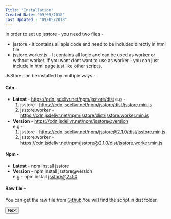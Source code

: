 ```yaml
---
Title: "Installation"
Created Date: "09/05/2018"
Last Updated : "09/05/2018"
---
```


In order to set up jsstore - you need two files - 
* jsstore - It contains all apis code and need to be included directly in html file.
* jsstore.worker.js - It contains all logic and can be used as worker or without worker.
If you want dont want to use as worker - you can just include in html page just like other scripts.

JsStore can be installed by multiple ways -

#### Cdn -

*   **Latest** \- https://cdn.jsdelivr.net/npm/jsstore/dist
    e.g - 
    1. jsstore -   https://cdn.jsdelivr.net/npm/jsstore/dist/jsstore.min.js
    2. jsstore.worker - https://cdn.jsdelivr.net/npm/jsstore/dist/jsstore.worker.min.js
*   **Version** \- https://cdn.jsdelivr.net/npm/jsstore@version  
    e.g - 
    1. jsstore - https://cdn.jsdelivr.net/npm/jsstore@2.1.0/dist/jsstore.min.js
    2. jsstore.worker - https://cdn.jsdelivr.net/npm/jsstore@2.1.0/dist/jsstore.worker.min.js

#### Npm -

*   **Latest** \- npm install jsstore
*   **Version** \- npm install jsstore@version  
    e.g - npm install jsstore@2.0.0

#### Raw file -

You can get the raw file from [Github](https://github.com/ujjwalguptaofficial/JsStore).You will find the script in dist folder.

<p class="margin-top-40px center-align">
      <button class="btn info btnNext">Next</button>
</p>
